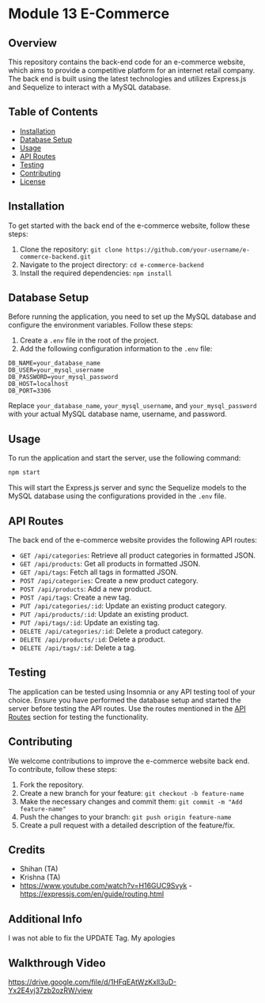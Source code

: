 # Module 13 E-Commerce 


## Overview

This repository contains the back-end code for an e-commerce website, which aims to provide a competitive platform for an internet retail company. The back end is built using the latest technologies and utilizes Express.js and Sequelize to interact with a MySQL database.

## Table of Contents

- [Installation](#installation)
- [Database Setup](#database-setup)
- [Usage](#usage)
- [API Routes](#api-routes)
- [Testing](#testing)
- [Contributing](#contributing)
- [License](#license)

## Installation

To get started with the back end of the e-commerce website, follow these steps:

1. Clone the repository: `git clone https://github.com/your-username/e-commerce-backend.git`
2. Navigate to the project directory: `cd e-commerce-backend`
3. Install the required dependencies: `npm install`

## Database Setup

Before running the application, you need to set up the MySQL database and configure the environment variables. Follow these steps:

1. Create a `.env` file in the root of the project.
2. Add the following configuration information to the `.env` file:

```plaintext
DB_NAME=your_database_name
DB_USER=your_mysql_username
DB_PASSWORD=your_mysql_password
DB_HOST=localhost
DB_PORT=3306
```

Replace `your_database_name`, `your_mysql_username`, and `your_mysql_password` with your actual MySQL database name, username, and password.

## Usage

To run the application and start the server, use the following command:

```bash
npm start
```

This will start the Express.js server and sync the Sequelize models to the MySQL database using the configurations provided in the `.env` file.

## API Routes

The back end of the e-commerce website provides the following API routes:

- `GET /api/categories`: Retrieve all product categories in formatted JSON.
- `GET /api/products`: Get all products in formatted JSON.
- `GET /api/tags`: Fetch all tags in formatted JSON.
- `POST /api/categories`: Create a new product category.
- `POST /api/products`: Add a new product.
- `POST /api/tags`: Create a new tag.
- `PUT /api/categories/:id`: Update an existing product category.
- `PUT /api/products/:id`: Update an existing product.
- `PUT /api/tags/:id`: Update an existing tag.
- `DELETE /api/categories/:id`: Delete a product category.
- `DELETE /api/products/:id`: Delete a product.
- `DELETE /api/tags/:id`: Delete a tag.

## Testing

The application can be tested using Insomnia or any API testing tool of your choice. Ensure you have performed the database setup and started the server before testing the API routes. Use the routes mentioned in the [API Routes](#api-routes) section for testing the functionality.

## Contributing

We welcome contributions to improve the e-commerce website back end. To contribute, follow these steps:

1. Fork the repository.
2. Create a new branch for your feature: `git checkout -b feature-name`
3. Make the necessary changes and commit them: `git commit -m "Add feature-name"`
4. Push the changes to your branch: `git push origin feature-name`
5. Create a pull request with a detailed description of the feature/fix.

## Credits

- Shihan (TA)
- Krishna (TA)
- https://www.youtube.com/watch?v=H16GUC9Svyk
-https://expressjs.com/en/guide/routing.html

## Additional Info

I was not able to fix the UPDATE Tag. My apologies

## Walkthrough Video

https://drive.google.com/file/d/1HFqEAtWzKxll3uD-Yx2E4vj37zb2ozRW/view

